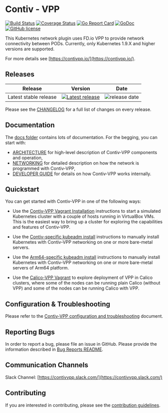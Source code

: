 # Contiv - VPP

[![Build Status](https://travis-ci.org/contiv/vpp.svg?branch=master)](https://travis-ci.org/contiv/vpp)
[![Coverage Status](https://coveralls.io/repos/github/contiv/vpp/badge.svg?branch=master)](https://coveralls.io/github/contiv/vpp?branch=master)
[![Go Report Card](https://goreportcard.com/badge/github.com/contiv/vpp)](https://goreportcard.com/report/github.com/contiv/vpp)
[![GoDoc](https://godoc.org/github.com/contiv/vpp?status.svg)](https://godoc.org/github.com/contiv/vpp)
[![GitHub license](https://img.shields.io/badge/license-Apache%20license%202.0-blue.svg)](https://github.com/contiv/vpp/blob/master/LICENSE)

This Kubernetes network plugin uses FD.io VPP to provide network connectivity
between PODs. Currently, only Kubernetes 1.9.X and higher versions are supported.

For more details see [https://contivpp.io/](https://contivpp.io/).


## Releases
|Release|Version|Date|
|---|---|---|
|Latest stable release|[![Latest release](https://img.shields.io/github/release/contiv/vpp.svg)](https://github.com/contiv/vpp/releases/latest)|![release date](https://img.shields.io/github/release-date/contiv/vpp.svg?style=flat)|
Please see the [CHANGELOG](CHANGELOG.md) for a full list of changes on every release.

## Documentation
The [docs folder](docs) contains lots of documentation. For the begging, you can start with:
* [ARCHITECTURE](docs/ARCHITECTURE.md) for high-level description of Contiv-VPP
  components and operation,
* [NETWORKING](docs/NETWORKING.md) for detailed description on how the network
  is programmed with Contiv-VPP,
* [DEVELOPER GUIDE](docs/dev-guide) for details on how Contiv-VPP works internally.


## Quickstart
You can get started with Contiv-VPP in one of the following ways:
* Use the [Contiv-VPP Vagrant Installation](vagrant/README.md) instructions to start a
  simulated Kubernetes cluster with a couple of hosts running in VirtualBox
  VMs. This is the easiest way to bring up a cluster for exploring the
  capabilities and features of Contiv-VPP.

* Use the [Contiv-specific kubeadm install](docs/MANUAL_INSTALL.md)
  instructions to manually install Kubernetes with Contiv-VPP networking on one
  or more bare-metal servers.

* Use the [Arm64-specific kubeadm install](docs/arm64/MANUAL_INSTALL_ARM64.md)
  instructions to manually install Kubernetes with Contiv-VPP networking on one or more
  bare-metal servers of Arm64 platform.

* Use the [Calico-VPP Vagrant](vagrant/calico-vpp/README.md) to explore deployment of VPP
  in Calico clusters, where some of the nodes can be running plain Calico (without VPP)
  and some of the nodes can be running Calico with VPP.


## Configuration & Troubleshooting
Please refer to the [Contiv-VPP configuration and troubleshooting](docs/TOOLS.md) document.


## Reporting Bugs
In order to report a bug, please file an issue in GitHub. Please provide
the information described in [Bug Reports README](docs/BUG_REPORTS.md).


## Communication Channels
Slack Channel: [https://contivvpp.slack.com/](https://contivvpp.slack.com/)


## Contributing
If you are interested in contributing, please see the [contribution guidelines](docs/dev-guide/CONTRIBUTING.md).